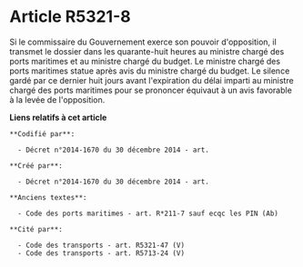 # Article R5321-8

Si le commissaire du Gouvernement exerce son pouvoir d'opposition, il transmet le dossier dans les quarante-huit heures au
ministre chargé des ports maritimes et au ministre chargé du budget. Le ministre chargé des ports maritimes statue après avis
du ministre chargé du budget. Le silence gardé par ce dernier huit jours avant l'expiration du délai imparti au ministre
chargé des ports maritimes pour se prononcer équivaut à un avis favorable à la levée de l'opposition.

**Liens relatifs à cet article**

	**Codifié par**:

	  - Décret n°2014-1670 du 30 décembre 2014 - art.

	**Créé par**:

	  - Décret n°2014-1670 du 30 décembre 2014 - art.

	**Anciens textes**:

	  - Code des ports maritimes - art. R*211-7 sauf ecqc les PIN (Ab)

	**Cité par**:

	  - Code des transports - art. R5321-47 (V)
	  - Code des transports - art. R5713-24 (V)
